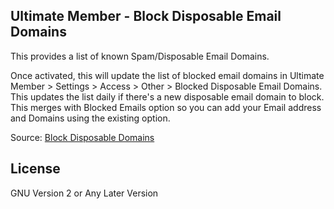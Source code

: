 ## Ultimate Member - Block Disposable Email Domains

This provides a list of known Spam/Disposable Email Domains.

Once activated, this will update the list of blocked email domains in Ultimate Member > Settings > Access > Other > Blocked Disposable Email Domains.
This updates the list daily if there's a new disposable email domain to block. This merges with Blocked Emails option so you can add your Email address and Domains using the existing option.

Source: [Block Disposable Domains](https://github.com/disposable/disposable)

## License

GNU Version 2 or Any Later Version
